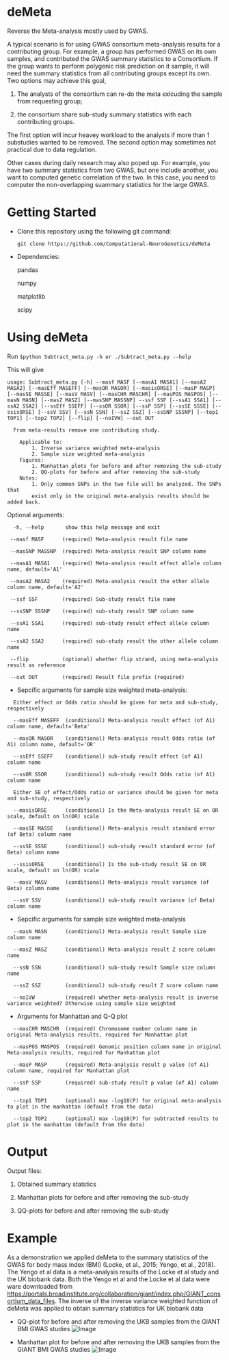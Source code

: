 # deMeta
Reverse the Meta-analysis mostly used by GWAS.

A typical scenario is for using GWAS consortium meta-analysis results for a contributing group.
For example, a group has performed GWAS on its own samples, and contributed the GWAS summary statistics to a Consortium. If the group wants to perform polygenic risk prediction on it sample, it will need the summary statistics from all contributing groups except its own. Two options may achieve this goal, 

 1. The analysts of the consortium can re-do the meta exlcuding the sample from requesting group; 

 2. the consortium share sub-study summary statistics with each contributing groups.

The first option will incur heavey workload to the analysts if more than 1 substudies wanted to be removed. The second option may sometimes not practical due to data regulation.

Other cases during daily research may also poped up. For example, you have two summary statistics from two GWAS, but one include another, you want to computed genetic correlation of the two. In this case, you need to computer the non-overlapping suammary statistics for the large GWAS.

# Getting Started
- Clone this repository using the following git command:

  `git clone https://github.com/Computational-NeuroGenetics/deMeta`

- Dependencies:
  
  pandas
  
  numpy
  
  matplotlib
  
  scipy
  
# Using deMeta

  Run `$python Subtract_meta.py -h or ./Subtract_meta.py --help` 
  
  This will give

 `usage: Subtract_meta.py [-h] --masf MASF [--masA1 MASA1] [--masA2 MASA2]
                     [--masEff MASEFF] [--masOR MASOR] [--masisORSE]
                     [--masP MASP] [--masSE MASSE] [--masV MASV]
                     [--masCHR MASCHR] [--masPOS MASPOS] [--masN MASN]
                     [--masZ MASZ] [--masSNP MASSNP] --ssf SSF [--ssA1 SSA1]
                     [--ssA2 SSA2] [--ssEff SSEFF] [--ssOR SSOR] [--ssP SSP]
                     [--ssSE SSSE] [--ssisORSE] [--ssV SSV] [--ssN SSN]
                     [--ssZ SSZ] [--ssSNP SSSNP] [--top1 TOP1] [--top2 TOP2]
                     [--flip] [--noIVW] --out OUT`        
```
  From meta-results remove one contributing study.

    Applicable to:
        1. Inverse variance weighted meta-analysis
        2. Sample size weighted meta-analysis
    Figures:
        1. Manhattan plots for before and after removing the sub-study
        2. QQ-plots for before and after removing the sub-study
    Notes:
        1. Only common SNPs in the two file will be analyzed. The SNPs that
        exist only in the original meta-analysis results should be added back.
```

Optional arguments:
 ```
   -h, --help       show this help message and exit
  
  --masf MASF      (required) Meta-analysis result file name
  
  --masSNP MASSNP  (required) Meta-analysis result SNP column name
  
  --masA1 MASA1    (required) Meta-analysis result effect allele column name, default='A1'
  
  --masA2 MASA2    (required) Meta-analysis result the other allele column name, default='A2'
  
  --ssf SSF        (required) Sub-study result file name
  
  --ssSNP SSSNP    (required) sub-study result SNP column name
  
  --ssA1 SSA1      (required) sub-study result effect allele column name
  
  --ssA2 SSA2      (required) sub-study result the other allele column name
  
  --flip           (optional) whether flip strand, using meta-analysis result as reference
  
  --out OUT        (required) Result file prefix (required)
  ```
  
- Sepcific arguments for sample size weighted meta-analysis: 
``` 
  Either effect or Odds ratio should be given for meta and sub-study, respectively

  --masEff MASEFF  (conditional) Meta-analysis result effect (of A1) column name, default='Beta'
  
  --masOR MASOR    (conditional) Meta-analysis result Odds ratio (of A1) column name, default='OR'
  
  --ssEff SSEFF    (conditional) sub-study result effect (of A1) column name
  
  --ssOR SSOR      (conditional) sub-study result Odds ratio (of A1) column name
  
  Either SE of effect/Odds ratio or variance should be given for meta and sub-study, respectively
  
  --masisORSE      (conditional) Is the Meta-analysis result SE on OR scale, default on ln(OR) scale
  
  --masSE MASSE    (conditional) Meta-analysis result standard error (of Beta) column name
  
  --ssSE SSSE      (conditional) sub-study result standard error (of Beta) column name
  
  --ssisORSE       (conditional) Is the sub-study result SE on OR scale, default on ln(OR) scale

  --masV MASV      (conditional) Meta-analysis result variance (of Beta) column name
  
  --ssV SSV        (conditional) sub-study result variance (of Beta) column name
```
 
- Sepcific arguments for sample size weighted meta-analysis
```
  --masN MASN      (conditional) Meta-analysis result Sample size column name
  
  --masZ MASZ      (conditional) Meta-analysis result Z score column name
  
  --ssN SSN        (conditional) sub-study result Sample size column name
  
  --ssZ SSZ        (conditional) sub-study result Z score column name
  
  --noIVW          (required) whether meta-analysis result is inverse variance weighted? Otherwise using sample size weighted
```

-  Arguments for Manhattan and Q-Q plot
```
  --masCHR MASCHR  (required) Chromosome number column name in original Meta-analysis results, required for Manhattan plot
  
  --masPOS MASPOS  (required) Genomic position column name in original Meta-analysis results, required for Manhattan plot
   
  --masP MASP      (required) Meta-analysis result p value (of A1) column name, required for Manhattan plot

  --ssP SSP        (required) sub-study result p value (of A1) column name
  
  --top1 TOP1      (optional) max -log10(P) for original meta-analysis to plot in the manhattan (default from the data)
  
  --top2 TOP2      (optional) max -log10(P) for subtracted results to plot in the manhattan (default from the data)
 ```
# Output

Output files:

1. Obtained summary statstics

2. Manhattan plots for before and after removing the sub-study

3. QQ-plots for before and after removing the sub-study

# Example

As a demonstration we applied deMeta to the summary statistics of the GWAS for body mass index (BMI) (Locke, et al., 2015; Yengo, et al., 2018). The Yengo et al data is a meta-analysis results of the Locke et al study and the UK biobank data. Both the Yengo et al and the Locke et al data were ware downloaded from https://portals.broadinstitute.org/collaboration/giant/index.php/GIANT_consortium_data_files. The inverse of the inverse variance weighted function of deMeta was applied to obtain summary statistics for UK biobank data

- QQ-plot for before and after removing the UKB samples from the GIANT BMI GWAS studies 
![Image](../master/test/BMI_qq.png?raw=true)

- Manhattan plot for before and after removing the UKB samples from the GIANT BMI GWAS studies 
![Image](../master/test/BMI_manhattan.png?raw=true)

